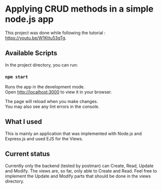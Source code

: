 # Applying CRUD methods in a simple node.js app

This project was done while following the tutorial : https://youtu.be/W1Kttu53qTg.

## Available Scripts

In the project directory, you can run:

### `npm start`

Runs the app in the development mode.\
Open [http://localhost:3000](http://localhost:3000) to view it in your browser.

The page will reload when you make changes.\
You may also see any lint errors in the console.

## What I used
This is mainly an application that was implemented with Node.js and Express.js and used EJS for the Views. 

## Current status
Currently only the backend (tested by postman) can Create, Read, Update and Modify. The views are, so far, only able to Create and Read. Feel free to implement the Update and Modify parts that should be done in the views directory.
